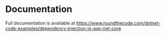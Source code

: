 # Documentation

Full documentation is available at https://www.roundthecode.com/dotnet-code-examples/dependency-injection-in-asp-net-core

